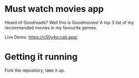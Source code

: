 # Must watch movies app

Heard of Goodreads? Well this is Goodmovies! A top 3 list of my recommended movies in my favourite genres.

Live Demo: https://c50y4q.csb.app/

# Getting it running

Fork the repository, take it up.

